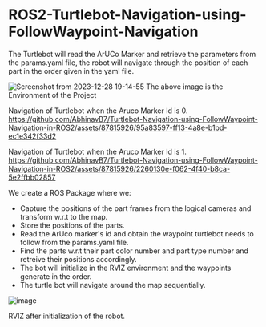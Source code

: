 # ROS2-Turtlebot-Navigation-using-FollowWaypoint-Navigation

The Turtlebot will read the ArUCo Marker and retrieve the parameters from the params.yaml file, the robot will navigate through the position of each part in the order given in the yaml file.

![Screenshot from 2023-12-28 19-14-55](https://github.com/AbhinavB7/Turtlebot-Navigation-using-FollowWaypoint-Navigation-in-ROS2/assets/87815926/da69551e-b7bc-4249-aca7-b4de9c57b32e)
The above image is the Environment of the Project

Navigation of Turtlebot when the Aruco Marker Id is 0.
https://github.com/AbhinavB7/Turtlebot-Navigation-using-FollowWaypoint-Navigation-in-ROS2/assets/87815926/95a83597-ff13-4a8e-b1bd-ec1e342f33d2

Navigation of Turtlebot when the Aruco Marker Id is 1.
https://github.com/AbhinavB7/Turtlebot-Navigation-using-FollowWaypoint-Navigation-in-ROS2/assets/87815926/2260130e-f062-4f40-b8ca-5e2ffbb02857


We create a ROS Package where we:
- Capture the positions of the part frames from the logical cameras and transform w.r.t to the map.
- Store the positions of the parts.
- Read the ArUco marker's id and obtain the waypoint turtlebot needs to follow from the params.yaml file.
- Find the parts w.r.t their part color number and part type number and retreive their positions accordingly.
- The bot will initialize in the RVIZ environment and the waypoints generate in the order.
- The turtle bot will navigate around the map sequentially.

![image](https://github.com/AbhinavB7/Turtlebot-Navigation-using-FollowWaypoint-Navigation-in-ROS2/assets/87815926/65c26274-c2f0-49e1-bb1b-129385f6951b)

RVIZ after initialization of the robot.


